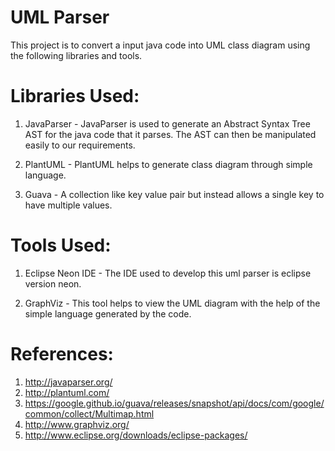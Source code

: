 # UML Parser

This project is to convert a input java code into UML class diagram using the following libraries and tools. 

# Libraries Used:

1. JavaParser - JavaParser is used to generate an Abstract Syntax Tree AST for the java code that it parses. The AST can then be manipulated easily to our requirements.

2. PlantUML - PlantUML helps to generate class diagram through simple language. 

3. Guava - A collection like key value pair but instead allows a single key to have multiple values.

# Tools Used:

1. Eclipse Neon IDE - The IDE used to develop this uml parser is eclipse version neon. 

2. GraphViz - This tool helps to view the UML diagram with the help of the simple language generated by the code.

# References:

1. http://javaparser.org/
2. http://plantuml.com/
3. https://google.github.io/guava/releases/snapshot/api/docs/com/google/common/collect/Multimap.html
4. http://www.graphviz.org/
5. http://www.eclipse.org/downloads/eclipse-packages/
